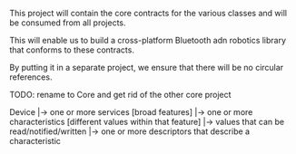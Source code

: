 This project will contain the core contracts for the various classes and will be consumed from all projects.

This will enable us to build a cross-platform Bluetooth adn robotics library that conforms to these contracts.

By putting it in a separate project, we ensure that there will be no circular references.

TODO: rename to Core and get rid of the other core project

Device
 |-> one or more services [broad features]
   |-> one or more characteristics [different values within that feature]
     |-> values that can be read/notified/written
     |-> one or more descriptors that describe a characteristic

